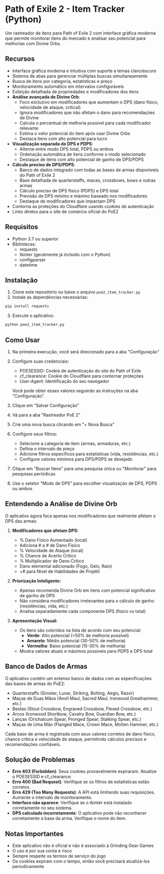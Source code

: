 
# Path of Exile 2 - Item Tracker (Python)

Um rastreador de itens para Path of Exile 2 com interface gráfica moderna que permite monitorar itens do mercado e analisar seu potencial para melhorias com Divine Orbs.

## Recursos

- Interface gráfica moderna e intuitiva com suporte a temas claro/escuro
- Sistema de abas para gerenciar múltiplas buscas simultaneamente
- Busca de itens por categoria, estatísticas e preço
- Monitoramento automático em intervalos configuráveis
- Exibição detalhada de propriedades e modificadores dos itens
- **Análise avançada de Divine Orb**:
  - Foco exclusivo em modificadores que aumentam o DPS (dano físico, velocidade de ataque, critical)
  - Ignora modificadores que não afetam o dano para recomendações de Divine
  - Calcula o percentual de melhoria possível para cada modificador relevante
  - Estima o valor potencial do item após usar Divine Orbs
  - Destaca itens com alto potencial para lucro
- **Visualização separada de DPS e PDPS**:
  - Alterne entre modo DPS total, PDPS ou ambos
  - Ordenação automática de itens conforme o modo selecionado
  - Destaque de itens com alto potencial de ganho de DPS/PDPS
- **Cálculo preciso de DPS/PDPS**:
  - Banco de dados integrado com todas as bases de armas disponíveis do Path of Exile 2
  - Base detalhada de quarterstaffs, maces, crossbows, bows e outras armas
  - Cálculo preciso de DPS físico (PDPS) e DPS total
  - Previsão de DPS mínimo e máximo baseado nos modificadores
  - Destaque de modificadores que impactam DPS
- Contorna as proteções do Cloudflare usando cookies de autenticação
- Links diretos para o site de comércio oficial do PoE2

## Requisitos

- Python 3.7 ou superior
- Bibliotecas: 
  - requests
  - tkinter (geralmente já incluído com o Python)
  - configparser
  - datetime

## Instalação

1. Clone este repositório ou baixe o arquivo `poe2_item_tracker.py`
2. Instale as dependências necessárias:

```bash
pip install requests
```

3. Execute o aplicativo:

```bash
python poe2_item_tracker.py
```

## Como Usar

1. Na primeira execução, você será direcionado para a aba "Configuração"
2. Configure suas credenciais:
   - POESESSID: Cookie de autenticação do site do Path of Exile
   - cf_clearance: Cookie do Cloudflare para contornar proteções
   - User-Agent: Identificação do seu navegador

   Você pode obter esses valores seguindo as instruções na aba "Configuração".

3. Clique em "Salvar Configuração"
4. Vá para a aba "Rastreador PoE 2"
5. Crie uma nova busca clicando em "+ Nova Busca"
6. Configure seus filtros:
   - Selecione a categoria de item (armas, armaduras, etc.)
   - Defina o intervalo de preço
   - Adicione filtros específicos para estatísticas (vida, resistências, etc.)
   - Configure valores mínimos para DPS/PDPS se desejado
7. Clique em "Buscar Itens" para uma pesquisa única ou "Monitorar" para pesquisas periódicas
8. Use o seletor "Modo de DPS" para escolher visualização de DPS, PDPS ou ambos

## Entendendo a Análise de Divine Orb

O aplicativo agora foca apenas nos modificadores que realmente afetam o DPS das armas:

1. **Modificadores que afetam DPS:**
   - % Dano Físico Aumentado (local)
   - Adiciona # a # de Dano Físico
   - % Velocidade de Ataque (local)
   - % Chance de Acerto Crítico
   - % Multiplicador de Dano Crítico
   - Dano elemental adicionado (Fogo, Gelo, Raio)
   - +# para Nível de Habilidades de Projétil

2. **Priorização Inteligente:**
   - Apenas recomenda Divine Orb em itens com potencial significativo de ganho de DPS
   - Não considera modificadores irrelevantes para o cálculo de ganho (resistências, vida, etc.)
   - Analisa separadamente cada componente DPS (físico vs total)

3. **Apresentação Visual:**
   - Os itens são coloridos na lista de acordo com seu potencial:
     - **Verde**: Alto potencial (>50% de melhoria possível)
     - **Amarelo**: Médio potencial (30-50% de melhoria)
     - **Vermelho**: Baixo potencial (15-30% de melhoria)
   - Mostra valores atuais e máximos possíveis para PDPS e DPS total

## Banco de Dados de Armas

O aplicativo contém um extenso banco de dados com as especificações das bases de armas do PoE2:

- Quarterstaffs (Sinister, Lunar, Striking, Bolting, Aegis, Razor)
- Maças de Duas Mãos (Anvil Maul, Sacred Maul, Ironwood Greathammer, etc.)
- Bestas (Stout Crossbow, Engraved Crossbow, Flexed Crossbow, etc.)
- Arcos (Ironwood Shortbow, Cavalry Bow, Guardian Bow, etc.)
- Lanças (Orichalcum Spear, Pronged Spear, Stalking Spear, etc.)
- Maças de Uma Mão (Flanged Mace, Crown Mace, Molten Hammer, etc.)

Cada base de arma é registrada com seus valores corretos de dano físico, chance crítica e velocidade de ataque, permitindo cálculos precisos e recomendações confiáveis.

## Solução de Problemas

- **Erro 403 (Forbidden)**: Seus cookies provavelmente expiraram. Atualize o POESESSID e cf_clearance.
- **Erro 400 (Bad Request)**: Verifique se os filtros de estatísticas estão corretos.
- **Erro 429 (Too Many Requests)**: A API está limitando suas requisições. Aumente o intervalo de monitoramento.
- **Interface não aparece**: Verifique se o tkinter está instalado corretamente no seu sistema.
- **DPS calculado incorretamente**: O aplicativo pode não reconhecer corretamente a base da arma. Verifique o nome do item.

## Notas Importantes

- Este aplicativo não é oficial e não é associado à Grinding Gear Games
- O uso é por sua conta e risco
- Sempre respeite os termos de serviço do jogo
- Os cookies expiram com o tempo, então você precisará atualizá-los periodicamente
